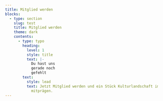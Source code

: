 ```yaml
---
title: Mitglied werden
blocks:
  - type: section
    slug: test
    title: Mitglied werden
    theme: dark
    contents:
      - type: typo
        heading:
          level: 1
          style: title
          text: |-
            Du hast uns
            gerade noch
            gefehlt
        text:
          style: lead
          text: Jetzt Mitglied werden und ein Stück Kulturlandschaft im Dresdner Westen
            mitprägen.
---
```

